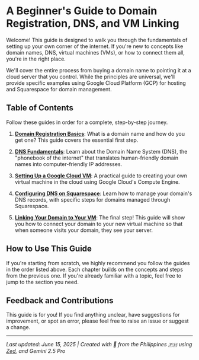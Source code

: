 # A Beginner's Guide to Domain Registration, DNS, and VM Linking

Welcome! This guide is designed to walk you through the fundamentals of setting up your own corner of the internet. If you're new to concepts like domain names, DNS, virtual machines (VMs), or how to connect them all, you're in the right place.

We'll cover the entire process from buying a domain name to pointing it at a cloud server that you control. While the principles are universal, we'll provide specific examples using Google Cloud Platform (GCP) for hosting and Squarespace for domain management.

## Table of Contents

Follow these guides in order for a complete, step-by-step journey.

1.  **[Domain Registration Basics](./domain-registration.md)**: What is a domain name and how do you get one? This guide covers the essential first step.

2.  **[DNS Fundamentals](./dns-basics.md)**: Learn about the Domain Name System (DNS), the "phonebook of the internet" that translates human-friendly domain names into computer-friendly IP addresses.

3.  **[Setting Up a Google Cloud VM](./gcp-vm-setup.md)**: A practical guide to creating your own virtual machine in the cloud using Google Cloud's Compute Engine.

4.  **[Configuring DNS on Squarespace](./squarespace-dns-setup.md)**: Learn how to manage your domain's DNS records, with specific steps for domains managed through Squarespace.

5.  **[Linking Your Domain to Your VM](./linking-domain-to-vm.md)**: The final step! This guide will show you how to connect your domain to your new virtual machine so that when someone visits your domain, they see your server.

## How to Use This Guide

If you're starting from scratch, we highly recommend you follow the guides in the order listed above. Each chapter builds on the concepts and steps from the previous one. If you're already familiar with a topic, feel free to jump to the section you need.

## Feedback and Contributions

This guide is for you! If you find anything unclear, have suggestions for improvement, or spot an error, please feel free to raise an issue or suggest a change.

---

*Last updated: June 15, 2025 | Created with 💙 from the Philippines 🇵🇭 using [Zed](https://zed.dev/), and Gemini 2.5 Pro*
